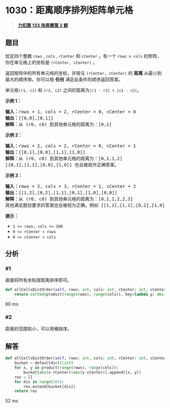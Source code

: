 # 1030：距离顺序排列矩阵单元格


> <u>**[力扣第 133 场周赛第 2 题](https://leetcode.cn/problems/matrix-cells-in-distance-order/)**</u>

## 题目

<p>给定四个整数 <code>rows</code> ,   <code>cols</code> ,  <code>rCenter</code> 和 <code>cCenter</code> 。有一个 <code>rows x cols</code> 的矩阵，你在单元格上的坐标是 <code>(rCenter, cCenter)</code> 。</p>

<p>返回矩阵中的所有单元格的坐标，并按与<em> </em><code>(rCenter, cCenter)</code><em> </em>的 <strong>距离</strong> 从最小到最大的顺序排。你可以按 <strong>任何</strong> 满足此条件的顺序返回答案。</p>

<p>单元格<code>(r1, c1)</code> 和 <code>(r2, c2)</code> 之间的距离为<code>|r1 - r2| + |c1 - c2|</code>。</p>



<p><strong>示例 1：</strong></p>

<pre>
<strong>输入：</strong>rows = 1, cols = 2, rCenter = 0, cCenter = 0
<strong>输出：</strong>[[0,0],[0,1]]
<strong>解释</strong>：从 (r0, c0) 到其他单元格的距离为：[0,1]
</pre>

<p><strong>示例 2：</strong></p>

<pre>
<strong>输入：</strong>rows = 2, cols = 2, rCenter = 0, cCenter = 1
<strong>输出：</strong>[[0,1],[0,0],[1,1],[1,0]]
<strong>解释</strong>：从 (r0, c0) 到其他单元格的距离为：[0,1,1,2]
[[0,1],[1,1],[0,0],[1,0]] 也会被视作正确答案。
</pre>

<p><strong>示例 3：</strong></p>

<pre>
<strong>输入：</strong>rows = 2, cols = 3, rCenter = 1, cCenter = 2
<strong>输出：</strong>[[1,2],[0,2],[1,1],[0,1],[1,0],[0,0]]
<strong>解释</strong>：从 (r0, c0) 到其他单元格的距离为：[0,1,1,2,2,3]
其他满足题目要求的答案也会被视为正确，例如 [[1,2],[1,1],[0,2],[1,0],[0,1],[0,0]]。
</pre>



<p><strong>提示：</strong></p>

<ul>
<li><code>1 &lt;= rows, cols &lt;= 100</code></li>
<li><code>0 &lt;= rCenter &lt; rows</code></li>
<li><code>0 &lt;= cCenter &lt; cols</code></li>
</ul>


## 分析

### #1

直接将所有坐标按距离排序即可。

```python
def allCellsDistOrder(self, rows: int, cols: int, rCenter: int, cCenter: int) -> List[List[int]]:
    return sorted(product(range(rows), range(cols)), key=lambda p: abs(p[0]-rCenter)+abs(p[1]-cCenter))
```

60 ms

### #2

距离的范围较小，可以用桶排序。

## 解答

```python
def allCellsDistOrder(self, rows: int, cols: int, rCenter: int, cCenter: int) -> List[List[int]]:
    bucket = defaultdict(list)
    for x, y in product(range(rows), range(cols)):
        bucket[abs(x-rCenter)+abs(y-cCenter)].append([x, y])
    res = []
    for dis in range(201):
        res.extend(bucket[dis])
    return res
```

52 ms
